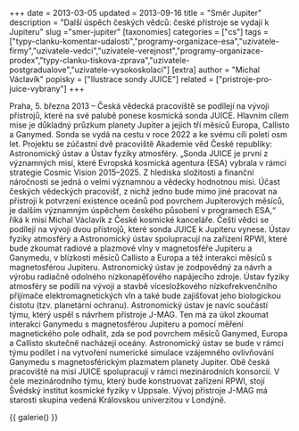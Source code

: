 +++
date = 2013-03-05
updated = 2013-09-16
title = "Směr Jupiter"
description = "Další úspěch českých vědců: české přístroje se vydají k Jupiteru"
slug ="smer-jupiter"
[taxonomies]
categories = ["cs"]
tags = ["typy-clanku-komentar-udalosti","programy-organizace-esa","uzivatele-firmy","uzivatele-vedci","uzivatele-verejnost","programy-organizace-prodex","typy-clanku-tiskova-zprava","uzivatele-postgradualove","uzivatele-vysokoskolaci"]
[extra]
author = "Michal Václavík"
popisky = ["Ilustrace sondy JUICE"]
related = ["pristroje-pro-juice-vybrany"]
+++

Praha, 5. března 2013 – Česká vědecká pracoviště se podílejí na vývoji přístrojů, které na své palubě ponese kosmická sonda JUICE. Hlavním cílem mise je důkladný průzkum planety Jupiter a jejích tří měsíců Europa, Callisto a Ganymed. Sonda se vydá na cestu v roce 2022 a ke svému cíli poletí osm let. Projektu se zúčastní dvě pracoviště Akademie věd České republiky: Astronomický ústav a Ústav fyziky atmosféry. „Sonda JUICE je první z významných misí, které Evropská kosmická agentura (ESA) vybrala v rámci strategie Cosmic Vision 2015–2025. Z hlediska složitosti a finanční náročnosti se jedná o velmi významnou a vědecky hodnotnou misi. Účast českých vědeckých pracovišť, z nichž jedno bude mimo jiné pracovat na přístroji k potvrzení existence oceánů pod povrchem Jupiterových měsíců, je dalším významným úspěchem českého působení v programech ESA,“ říká k misi Michal Václavík z České kosmické kanceláře. Čeští vědci se podílejí na vývoji dvou přístrojů, které sonda JUICE k Jupiteru vynese. Ústav fyziky atmosféry a Astronomický ústav spolupracují na zařízení RPWI, které bude zkoumat radiové a plazmové vlny v magnetosféře Jupiteru a Ganymedu, v blízkosti měsíců Callisto a Europa a též interakci měsíců s magnetosférou Jupiteru. Astronomický ústav je zodpovědný za návrh a výrobu radiačně odolného nízkonapěťového napájecího zdroje. Ústav fyziky atmosféry se podílí na vývoji a stavbě vícesložkového nízkofrekvenčního přijímače elektromagnetických vln a také bude zajišťovat jeho biologickou čistotu (tzv. planetární ochranu). Astronomický ústav je navíc součástí týmu, který uspěl s návrhem přístroje J-MAG. Ten má za úkol zkoumat interakci Ganymedu s magnetosférou Jupiteru a pomocí měření magnetického pole odhalit, zda se pod povrchem měsíců Ganymed, Europa a Callisto skutečně nacházejí oceány. Astronomický ústav se bude v rámci týmu podílet i na vytvoření numerické simulace vzájemného ovlivňování Ganymedu s magnetosférickým plazmatem planety Jupiter. Obě česká pracoviště na misi JUICE spolupracují v rámci mezinárodních konsorcií. V čele mezinárodního týmu, který bude konstruovat zařízení RPWI, stojí Švédský institut kosmické fyziky v Uppsale. Vývoj přístroje J-MAG má starosti skupina vedená Královskou univerzitou v Londýně.

{{ galerie() }}
